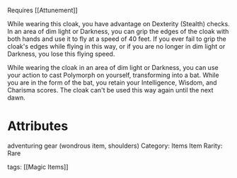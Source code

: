 Requires [[Attunement]]

While wearing this cloak, you have advantage on Dexterity (Stealth) checks. In an area of dim light or Darkness, you can grip the edges of the cloak with both hands and use it to fly at a speed of 40 feet. If you ever fail to grip the cloak's edges while flying in this way, or if you are no longer in dim light or Darkness, you lose this flying speed.

While wearing the cloak in an area of dim light or Darkness, you can use your action to cast Polymorph on yourself, transforming into a bat. While you are in the form of the bat, you retain your Intelligence, Wisdom, and Charisma scores. The cloak can't be used this way again until the next dawn.


# Attributes
adventuring gear (wondrous item, shoulders)
Category: Items
Item Rarity: Rare

tags: [[Magic Items]]